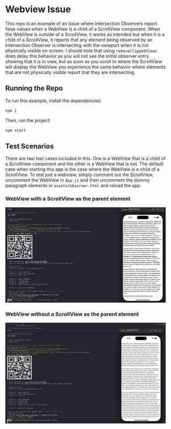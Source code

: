 # Webview Issue

This repo is an example of an issue where Intersection Observers report false values when a WebView is a child of a ScrollView component. When the WebView is outside of a ScrollView, it works as intended but when it is a child of a ScrollView, it reports that any element being observed by an Intersection Observer is intersecting with the viewport when it is not physically visible on screen. I should note that using `removeClippedViews` does delay this behavior as you will not see the initial observer entry showing that it is in view, but as soon as you scroll to where the ScrollView will display the WebView you experience the same behavior where elements that are not physically visible report that they are intersecting.

## Running the Repo

To run this example, install the dependencies:

```bash
npm i
```

Then, run the project:

```bash
npm start
```

## Test Scenarios

There are two test cases included in this. One is a WebView that is a child of a ScrollView component and the other is a WebView that is not. The default case when starting this app is the case where the WebView is a child of a ScrollView. To test just a webview, simply comment out the ScrollView, uncomment the WebView in `App.js` and then uncomment the dummy paragraph elements in `assets/observer.html` and reload the app.

### WebView with a ScrollView as the parent element

![WebView with ScrollView parent](images/webview-scrollview-parent.png)

### WebView without a ScrollView as the parent element

![WebView without ScrollView parent](images/webview-without-scrollview.png)
